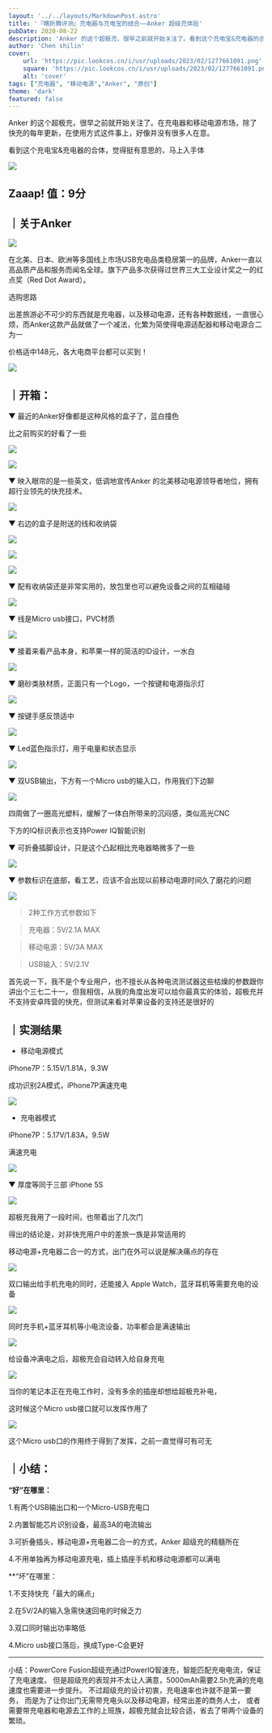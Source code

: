 ```yaml
---
layout: '../../layouts/MarkdownPost.astro'
title: '『瞎折腾评测』充电器与充电宝的结合——Anker 超级充体验'
pubDate: 2020-08-22
description: 'Anker 的这个超极充，很早之前就开始关注了。看到这个充电宝&充电器的合体，觉得挺有意思的，马上入手体验'
author: 'Chen shilin'
cover:
    url: 'https://pic.lookcos.cn/i/usr/uploads/2023/02/1277661091.png'
    square: 'https://pic.lookcos.cn/i/usr/uploads/2023/02/1277661091.png'
    alt: 'cover'
tags: ["充电器", "移动电源","Anker", "原创"]
theme: 'dark'
featured: false
---
```


Anker 的这个超极充，很早之前就开始关注了。在充电器和移动电源市场，除了快充的每年更新，在使用方式这件事上，好像并没有很多人在意。

看到这个充电宝&充电器的合体，觉得挺有意思的，马上入手体

![](https://zaaap-1254235226.cos.ap-guangzhou.myqcloud.com/long_pic/2020/02/05/1580896452468.png)

## Zaaap! 值：9分

## ｜关于Anker

![](https://zaaap-1254235226.cos.ap-guangzhou.myqcloud.com/long_pic/2020/02/05/1580892800364.png)

在北美、日本、欧洲等多国线上市场USB充电品类稳居第一的品牌，Anker一直以高品质产品和服务而闻名全球。旗下产品多次获得过世界三大工业设计奖之一的红点奖（Red Dot Award）。

选购思路

出差旅游必不可少的东西就是充电器，以及移动电源，还有各种数据线，一直很心烦，而Anker这款产品就做了一个减法，化繁为简使得电源适配器和移动电源合二为一

价格适中148元，各大电商平台都可以买到！

![](https://zaaap-1254235226.cos.ap-guangzhou.myqcloud.com/long_pic/2020/02/05/1580896056727.png)

## ｜开箱：

▼ 最近的Anker好像都是这种风格的盒子了，蓝白撞色

比之前购买的好看了一些

![](https://zaaap-1254235226.cos.ap-guangzhou.myqcloud.com/long_pic/2020/02/05/1580892866728.png)

![](https://zaaap-1254235226.cos.ap-guangzhou.myqcloud.com/long_pic/2020/02/05/1580892875039.png)

▼ 映入眼帘的是一些英文，低调地宣传Anker 的北美移动电源领导者地位，拥有超行业领先的快充技术。

![](https://zaaap-1254235226.cos.ap-guangzhou.myqcloud.com/long_pic/2020/02/05/1580892902218.png)

▼ 右边的盒子是附送的线和收纳袋

![](https://zaaap-1254235226.cos.ap-guangzhou.myqcloud.com/long_pic/2020/02/05/1580893033842.png)

![](https://zaaap-1254235226.cos.ap-guangzhou.myqcloud.com/long_pic/2020/02/05/1580893042230.png)

![](https://zaaap-1254235226.cos.ap-guangzhou.myqcloud.com/long_pic/2020/02/05/1580893103820.png)

▼ 配有收纳袋还是非常实用的，放包里也可以避免设备之间的互相磕碰

![](https://zaaap-1254235226.cos.ap-guangzhou.myqcloud.com/long_pic/2020/02/05/1580893155068.png)

▼ 线是Micro usb接口，PVC材质

![](https://zaaap-1254235226.cos.ap-guangzhou.myqcloud.com/long_pic/2020/02/05/1580893202417.png)

▼ 接着来看产品本身，和苹果一样的简洁的ID设计，一水白

![](https://zaaap-1254235226.cos.ap-guangzhou.myqcloud.com/long_pic/2020/02/05/1580893339263.png)

▼ 磨砂类肤材质，正面只有一个Logo，一个按键和电源指示灯

![](https://zaaap-1254235226.cos.ap-guangzhou.myqcloud.com/long_pic/2020/02/05/1580893695628.png)

▼ 按键手感反馈适中

![](https://zaaap-1254235226.cos.ap-guangzhou.myqcloud.com/long_pic/2020/02/05/1580893525485.png)

▼ Led蓝色指示灯，用于电量和状态显示

![](https://zaaap-1254235226.cos.ap-guangzhou.myqcloud.com/long_pic/2020/02/05/1580893657341.png)

▼ 双USB输出，下方有一个Micro usb的输入口，作用我们下边聊

![](https://zaaap-1254235226.cos.ap-guangzhou.myqcloud.com/long_pic/2020/02/05/1580893927179.png)

四周做了一圈高光塑料，缓解了一体白所带来的沉闷感，类似高光CNC

下方的IQ标识表示也支持Power IQ智能识别

▼ 可折叠插脚设计，只是这个凸起相比充电器略微多了一些

![](https://zaaap-1254235226.cos.ap-guangzhou.myqcloud.com/long_pic/2020/02/05/1580894024037.png)

▼ 参数标识在底部，看工艺，应该不会出现以前移动电源时间久了磨花的问题

![](https://zaaap-1254235226.cos.ap-guangzhou.myqcloud.com/long_pic/2020/02/05/1580893980208.png)

> 2种工作方式参数如下
> 

> 充电器：5V/2.1A MAX
> 

> 移动电源：5V/3A MAX
> 

> USB输入：5V/2.1V
> 

首先说一下，我不是个专业用户，也不擅长从各种电流测试器这些枯燥的参数跟你讲出个三七二十一，但我相信，从我的角度出发可以给你最真实的体验，超极充并不支持安卓阵营的快充，但测试来看对苹果设备的支持还是很好的

## ｜实测结果

- 移动电源模式

iPhone7P：5.15V/1.81A，9.3W

成功识别2A模式，iPhone7P满速充电

![](https://zaaap-1254235226.cos.ap-guangzhou.myqcloud.com/long_pic/2020/02/05/1580894288727.png)

- 充电器模式

iPhone7P：5.17V/1.83A，9.5W

满速充电

![](https://zaaap-1254235226.cos.ap-guangzhou.myqcloud.com/long_pic/2020/02/05/1580894350324.png)

▼ 厚度等同于三部 iPhone 5S

![](https://zaaap-1254235226.cos.ap-guangzhou.myqcloud.com/long_pic/2020/02/05/1580894504059.png)

超极充我用了一段时间，也带着出了几次门

得出的结论是，对非快充用户中的差旅一族是非常适用的

移动电源+充电器二合一的方式，出门在外可以说是解决痛点的存在

![](https://zaaap-1254235226.cos.ap-guangzhou.myqcloud.com/long_pic/2020/02/05/1580894585243.png)

双口输出给手机充电的同时，还能接入 Apple Watch，蓝牙耳机等需要充电的设备

![](https://zaaap-1254235226.cos.ap-guangzhou.myqcloud.com/long_pic/2020/02/05/1580894712150.png)

同时充手机+蓝牙耳机等小电流设备，功率都会是满速输出

![](https://zaaap-1254235226.cos.ap-guangzhou.myqcloud.com/long_pic/2020/02/05/1580894892791.png)

给设备冲满电之后，超极充会自动转入给自身充电

![](https://zaaap-1254235226.cos.ap-guangzhou.myqcloud.com/long_pic/2020/02/05/1580894835444.png)

当你的笔记本正在充电工作时，没有多余的插座却想给超极充补电，

这时候这个Micro usb接口就可以发挥作用了

![](https://zaaap-1254235226.cos.ap-guangzhou.myqcloud.com/long_pic/2020/02/05/1580894806569.png)

这个Micro usb口的作用终于得到了发挥，之前一直觉得可有可无

## ｜小结：

**“好”在哪里：**

1.有两个USB输出口和一个Micro-USB充电口

2.内置智能芯片识别设备，最高3A的电流输出

3.可折叠插头，移动电源+充电器二合一的方式，Anker 超级充的精髓所在

4.不用单独再为移动电源充电，插上插座手机和移动电源都可以满电

**“坏”在哪里：

1.不支持快充「最大的痛点」

2.在5V/2A的输入急需快速回电的时候乏力

3.双口同时输出功率略低

4.Micro usb接口落后，换成Type-C会更好

---

小结：PowerCore Fusion超级充通过PowerlQ智速充，智能匹配充电电流，保证了充电速度。
但是超级充的表现并不太让人满意，5000mAh需要2.5h充满的充电速度也需要进一步提升。
不过超级充的设计初衷，充电速率也许就不是第一要务，
而是为了让你出门无需带充电头以及移动电源，经常出差的商务人士，
或者需要带充电器和电源去工作的上班族，超极充就会比较合适，省去了带两个设备的繁琐。
